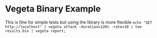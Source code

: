 # Vegeta Binary Example

This is fine for simple tests but using the library is more flexible
`echo "GET http://localhost" | vegeta attack -duration=120s -rate=10 | tee results.bin | vegeta report;`
